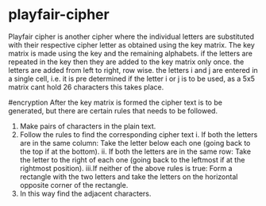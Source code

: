 # playfair-cipher

Playfair cipher is another cipher where the individual letters are substituted with their respective cipher letter as obtained using the key matrix.
The key matrix is made using the key and the remaining alphabets. if the letters are repeated in the key then they are added to the key matrix only once. the letters are added from left to right, row wise. the letters i and j are entered in a single cell, i.e. it is pre determined if the letter i or j is to be used, as a 5x5 matrix cant hold 26 characters this takes place.

#encryption
After the key matrix is formed the cipher text is to be generated, but there are certain rules that needs to be followed.
  1. Make pairs of characters in the plain text.
  2. Follow the rules to find the corresponding cipher text
    i.  If both the letters are in the same column: Take the letter below each one (going back to the top if at the bottom).
    ii. If both the letters are in the same row: Take the letter to the right of each one (going back to the leftmost if at the rightmost position).
    iii.If neither of the above rules is true: Form a rectangle with the two letters and take the letters on the horizontal opposite corner of the rectangle.
  3. In this way find the adjacent characters.
 
